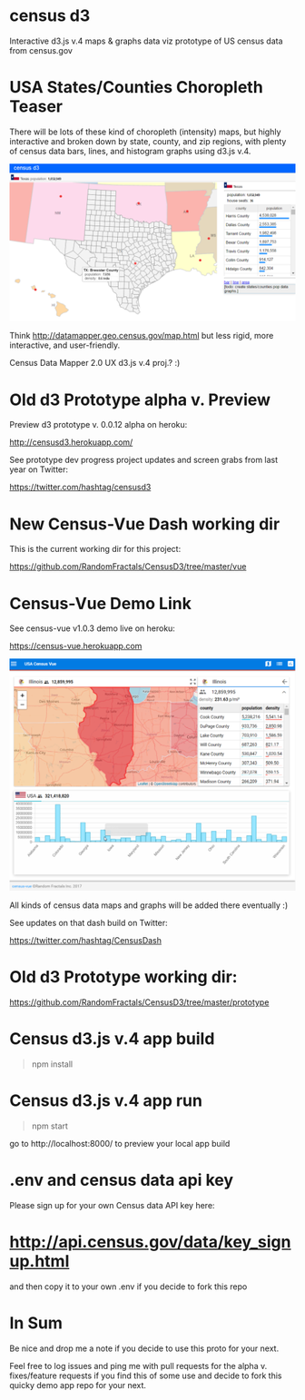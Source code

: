 # census d3

Interactive d3.js v.4 maps & graphs data viz prototype of US census data from census.gov

# USA States/Counties Choropleth Teaser

There will be lots of these kind of choropleth (intensity) maps, 
but highly interactive and broken down by state, county, and zip regions, 
with plenty of census data bars, lines, and histogram graphs using d3.js v.4.

![Alt text](https://github.com/RandomFractals/CensusD3/blob/master/screens/censusd3PopDensity2.png?raw=true 
 "latest") 

Think http://datamapper.geo.census.gov/map.html but less rigid, more interactive, and user-friendly. 

Census Data Mapper 2.0 UX d3.js v.4 proj.? :)

# Old d3 Prototype alpha v. Preview

Preview d3 prototype v. 0.0.12 alpha on heroku:

http://censusd3.herokuapp.com/

See prototype dev progress project updates and screen grabs from last year on Twitter:

https://twitter.com/hashtag/censusd3

# New Census-Vue Dash working dir

This is the current working dir for this project:

https://github.com/RandomFractals/CensusD3/tree/master/vue

# Census-Vue Demo Link

See census-vue v1.0.3 demo live on heroku: 

https://census-vue.herokuapp.com

![Alt text](https://github.com/RandomFractals/CensusD3/blob/master/screens/CensusVue-1.0.3.png?raw=true 
 "latest") 

All kinds of census data maps and graphs will be added there eventually :)

See updates on that dash build on Twitter:

https://twitter.com/hashtag/CensusDash

# Old d3 Prototype working dir:

https://github.com/RandomFractals/CensusD3/tree/master/prototype

# Census d3.js v.4 app build

>npm install

# Census d3.js v.4 app run

>npm start

go to http://localhost:8000/ to preview your local app build 

# .env and census data api key

Please sign up for your own Census data API key here:

# http://api.census.gov/data/key_signup.html

and then copy it to your own .env if you decide to fork this repo

# In Sum

Be nice and drop me a note if you decide to use this proto for your next.

Feel free to log issues and ping me with pull requests 
for the alpha v. fixes/feature requests if you find this of some use 
and decide to fork this quicky demo app repo for your next.
